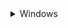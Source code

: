 <details> <summary>Windows</summary>

### Download GitHub repository:  

1) Download GitHub repository
([link](https://github.com/BDehapiot/ETH-ScopeM_CZITools/archive/refs/heads/main.zip)) 

2) Unzip folder to a known location (e.g. `C:\Users\YourUsername\Desktop`)

### Install Mambaforge:  

3) Download Mambaforge installer for Windows
([link](https://github.com/conda-forge/miniforge/releases/latest/download/Miniforge3-Windows-x86_64.exe))  

4) Run the downloaded `.exe` file and select the following options:    
    - create start menu shortcuts  
    - add Miniforge3 to PATH environment variable  

### Setup Mamba/Conda environment: 

5) Run `Miniforge Prompt` from start menu shortcuts (see `Miniforge3` folder)  
<span style="font-size: 10px;">The prompt should look like this:</span>  
    ```bash
    (base) PS C:\Users\YourUsername>
    ```
    ⚠️ `(base)` at the beginning of the prompt means that you are in your base environment

6) Move to the downloaded GitHub repository using the `cd` command: 
```bash
cd Desktop/{{ repo_name }}-main
```

- The prompt should change to reflect your current location:
```bash
(base) PS C:\Users\YourUsername>\Desktop\{{ repo_name }}-main
```

- You can now create a new Mamba/Conda environment: 
```bash
mamba env create -f environment.yml
```

- Activate the newly created environment:
```bash
mamba activate {{ env_name }}
```

- The prompt should now start with `({{ env_name }})`
```bash
mamba activate {{ env_name }}
```

### 4 - Start Spyder IDE and create a project: 

<hr style=\"border-top: 1px\">
</details>